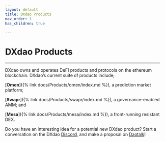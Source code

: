 ```yaml
---
layout: default
title: DXdao Products
nav_order: 1
has_children: true

---
```


# DXdao Products

___

DXdao owns and operates DeFI products and protocols on the ethereum blockchain. DXdao’s current suite of products include; 

[**Omen**]({% link docs/Products/omen/index.md %}), a prediction market platform; 

[**Swapr**]({% link docs/Products/swapr/index.md %}), a governance-enabled AMM; and 

[**Mesa**]({% link docs/Products/mesa/index.md %}), a front-running resistant DEX.

Do you have an interesting idea for a potential new DXdao product? Start a conversation on the DXdao [Discord](https://discord.gg/4QXEJQkvHH), and make a proposal on [Daotalk](https://daotalk.org/c/dx-dao/15)!